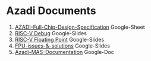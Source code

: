 # Azadi Documents

1. [AZADI-Full-Chip-Design-Specification](https://docs.google.com/spreadsheets/d/1wVBLqa39WcP6oklY6lRDIZ3_RO0D5EHnJtxHM-f4opw/edit?usp=sharing) Google-Sheet
2. [RISC-V Debug](https://docs.google.com/presentation/d/1nSvlQsSl6DK-gKdKU0gODP5_Tz6yurKPGes7hNQ9qXM/edit?usp=sharing) Google-Slides
3. [RISC-V Floating Point](https://docs.google.com/presentation/d/1mPEYx0MwSp2DBYFV9IfK-fycTyzALpk-jCGgHDj75fY/edit?usp=sharing) Google-Slides
4. [FPU-issues-&-solutions](https://docs.google.com/presentation/d/1MVKzOJflBZ-BvpFa3Qe1hicsf2EaeF302eXNs6OUa_s/edit?usp=sharing) Google-Slides
5. [Azadi-MAS-Documentation](https://docs.google.com/document/d/1M_8CJtydSbdcHSj9miTMbIFQW-UDkXfv8fVDIgQhvOw/edit?usp=sharing) Google-Doc